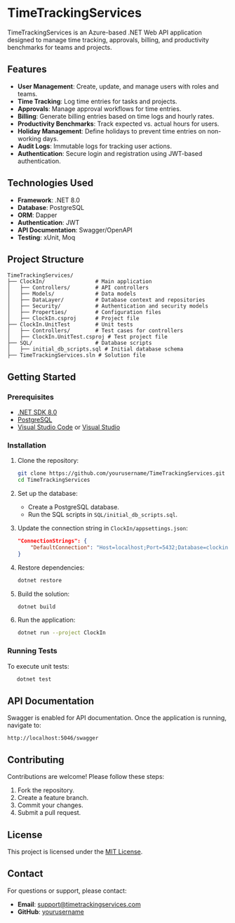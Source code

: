# TimeTrackingServices

TimeTrackingServices is an Azure-based .NET Web API application designed to manage time tracking, approvals, billing, and productivity benchmarks for teams and projects.

## Features

- **User Management**: Create, update, and manage users with roles and teams.
- **Time Tracking**: Log time entries for tasks and projects.
- **Approvals**: Manage approval workflows for time entries.
- **Billing**: Generate billing entries based on time logs and hourly rates.
- **Productivity Benchmarks**: Track expected vs. actual hours for users.
- **Holiday Management**: Define holidays to prevent time entries on non-working days.
- **Audit Logs**: Immutable logs for tracking user actions.
- **Authentication**: Secure login and registration using JWT-based authentication.

## Technologies Used

- **Framework**: .NET 8.0
- **Database**: PostgreSQL
- **ORM**: Dapper
- **Authentication**: JWT
- **API Documentation**: Swagger/OpenAPI
- **Testing**: xUnit, Moq

## Project Structure

```
TimeTrackingServices/
├── ClockIn/                # Main application
│   ├── Controllers/        # API controllers
│   ├── Models/             # Data models
│   ├── DataLayer/          # Database context and repositories
│   ├── Security/           # Authentication and security models
│   ├── Properties/         # Configuration files
│   ├── ClockIn.csproj      # Project file
├── ClockIn.UnitTest        # Unit tests
│   ├── Controllers/        # Test cases for controllers
│   ├── ClockIn.UnitTest.csproj # Test project file
├── SQL/                    # Database scripts
│   ├── initial_db_scripts.sql # Initial database schema
├── TimeTrackingServices.sln # Solution file
```

## Getting Started

### Prerequisites

- [.NET SDK 8.0](https://dotnet.microsoft.com/download)
- [PostgreSQL](https://www.postgresql.org/download/)
- [Visual Studio Code](https://code.visualstudio.com/) or [Visual Studio](https://visualstudio.microsoft.com/)

### Installation

1. Clone the repository:
   ```sh
   git clone https://github.com/yourusername/TimeTrackingServices.git
   cd TimeTrackingServices
   ```

2. Set up the database:
   - Create a PostgreSQL database.
   - Run the SQL scripts in `SQL/initial_db_scripts.sql`.

3. Update the connection string in `ClockIn/appsettings.json`:
   ```json
   "ConnectionStrings": {
       "DefaultConnection": "Host=localhost;Port=5432;Database=clockinout_db;Username=postgres;Password=<YOUR DB PASSWORD>>"
   }
   ```

4. Restore dependencies:
   ```sh
   dotnet restore
   ```

5. Build the solution:
   ```sh
   dotnet build
   ```

6. Run the application:
   ```sh
   dotnet run --project ClockIn
   ```

### Running Tests

To execute unit tests:
```sh
   dotnet test
```

## API Documentation

Swagger is enabled for API documentation. Once the application is running, navigate to:
```
http://localhost:5046/swagger
```

## Contributing

Contributions are welcome! Please follow these steps:

1. Fork the repository.
2. Create a feature branch.
3. Commit your changes.
4. Submit a pull request.

## License

This project is licensed under the [MIT License](LICENSE).

## Contact

For questions or support, please contact:
- **Email**: support@timetrackingservices.com
- **GitHub**: [yourusername](https://github.com/yourusername)
